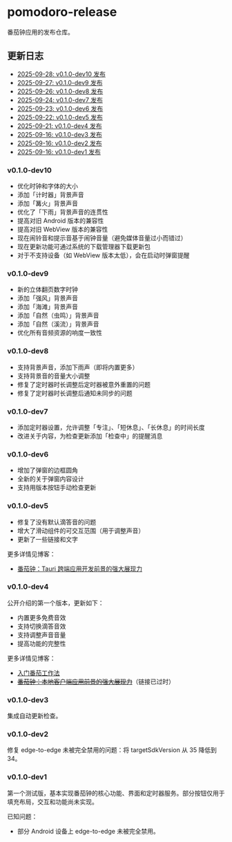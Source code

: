 # pomodoro-release

番茄钟应用的发布仓库。

## 更新日志

- [2025-09-28: v0.1.0-dev10 发布](#v010-dev10)
- [2025-09-27: v0.1.0-dev9 发布](#v010-dev9)
- [2025-09-26: v0.1.0-dev8 发布](#v010-dev8)
- [2025-09-24: v0.1.0-dev7 发布](#v010-dev7)
- [2025-09-23: v0.1.0-dev6 发布](#v010-dev6)
- [2025-09-22: v0.1.0-dev5 发布](#v010-dev5)
- [2025-09-21: v0.1.0-dev4 发布](#v010-dev4)
- [2025-09-16: v0.1.0-dev3 发布](#v010-dev3)
- [2025-09-16: v0.1.0-dev2 发布](#v010-dev2)
- [2025-09-16: v0.1.0-dev1 发布](#v010-dev1)

### v0.1.0-dev10

- 优化时钟和字体的大小
- 添加「计时器」背景声音
- 添加「篝火」背景声音
- 优化了「下雨」背景声音的连贯性
- 提高对旧 Android 版本的兼容性
- 提高对旧 WebView 版本的兼容性
- 现在闹铃音和提示音基于闹钟音量（避免媒体音量过小而错过）
- 现在更新功能可通过系统的下载管理器下载更新包
- 对于不支持设备（如 WebView 版本太低），会在启动时弹窗提醒

### v0.1.0-dev9

- 新的立体翻页数字时钟
- 添加「强风」背景声音
- 添加「海滩」背景声音
- 添加「自然（虫鸣）」背景声音
- 添加「自然（溪流）」背景声音
- 优化所有音频资源的响度一致性

### v0.1.0-dev8

- 支持背景声音，添加下雨声（即将内置更多）
- 支持背景音的音量大小调整
- 修复了定时器时长调整后定时器被意外重置的问题
- 修复了定时器时长调整后通知未同步的问题

### v0.1.0-dev7

- 添加定时器设置，允许调整「专注」、「短休息」、「长休息」的时间长度
- 改进关于内容，为检查更新添加「检查中」的提醒消息

### v0.1.0-dev6

- 增加了弹窗的边框圆角
- 全新的关于弹窗内容设计
- 支持用版本按钮手动检查更新

### v0.1.0-dev5

- 修复了没有默认滴答音的问题
- 增大了滑动组件的可交互范围（用于调整声音）
- 更新了一些链接和文字

更多详情见博客：

- [番茄钟：Tauri 跨端应用开发前景的强大展现力](https://blog.hentioe.dev/posts/pomodoro-clock-tauri-application-prospects.html)

### v0.1.0-dev4

公开介绍的第一个版本，更新如下：

- 内置更多免费音效
- 支持切换滴答音效
- 支持调整声音音量
- 提高功能的完整性

更多详情见博客：

- [入门番茄工作法](https://blog.hentioe.dev/posts/introduction-to-the-pomodoro-technique.html)
- ~~[番茄钟：本地客户端应用前景的强大展现力](https://blog.hentioe.dev/posts/pomodoro-clock-local-client-application-prospects.html)~~（链接已过时）

### v0.1.0-dev3

集成自动更新检查。

### v0.1.0-dev2

修复 edge-to-edge 未被完全禁用的问题：将 targetSdkVersion 从 35 降低到 34。

### v0.1.0-dev1

第一个测试版，基本实现番茄钟的核心功能、界面和定时器服务。部分按钮仅用于填充布局，交互和功能尚未实现。

已知问题：

- 部分 Android 设备上 edge-to-edge 未被完全禁用。
